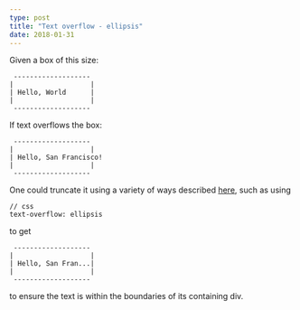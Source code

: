 ```yaml
---
type: post
title: "Text overflow - ellipsis"
date: 2018-01-31
---
```


Given a box of this size:

```
 -------------------
|                   |
| Hello, World      |
|                   |
 -------------------
```

If text overflows the box:
```
 -------------------
|                   |
| Hello, San Francisco!
|                   |
 -------------------
```

One could truncate it using a variety of ways described [here](https://developer.mozilla.org/en-US/docs/Web/CSS/text-overflow), such as using

```
// css
text-overflow: ellipsis
```

to get

```
 -------------------
|                   |
| Hello, San Fran...|
|                   |
 -------------------
```
to ensure the text is within the boundaries of its containing div.


